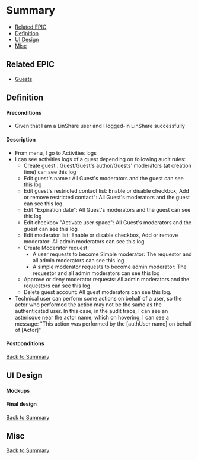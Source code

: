 # Summary

* [Related EPIC](#related-epic)
* [Definition](#definition)
* [UI Design](#ui-design)
* [Misc](#misc)

## Related EPIC

* [Guests](./README.md)

## Definition

#### Preconditions

- Given that I am a LinShare user and I logged-in LinShare successfully

#### Description

- From menu, I go to Activities logs 
- I can see activities logs of a guest depending on following audit rules:
    - Create guest : Guest/Guest's author/Guests' moderators (at creation time) can see this log
    - Edit guest's name : All Guest's moderators and the guest can see this log
    - Edit guest's restricted contact list: Enable or disable checkbox, Add or remove restricted contact": All Guest's moderators and the guest can see this log 
    - Edit "Expiration date": All Guest's moderators and the guest can see this log
    - Edit checkbox "Activate user space": All Guest's moderators and the guest can see this log
    - Edit moderator list:  Enable or disable checkbox, Add or remove moderator: All admin moderators can see this log
    - Create Moderator request: 
       - A user requests to become Simple moderator: The requestor and all admin moderators can see this log 
       - A simple moderator requests to become admin moderator: The requestor and all admin moderators can see this log
    - Approve or deny moderator requests: All admin moderators and the requestors can see this log
    - Delete guest account: All guest moderators can see this log.
- Technical user can perform some actions on behalf of a user, so the actor who performed the action may not be the same as the authenticated user. In this case, in the audit trace, I can see an asterisque near the actor name, which on hovering, I can see a message: "This action was performed by the [authUser name] on behalf of [Actor]"

#### Postconditions

[Back to Summary](#summary)

## UI Design

#### Mockups

#### Final design

[Back to Summary](#summary)
## Misc

[Back to Summary](#summary)
